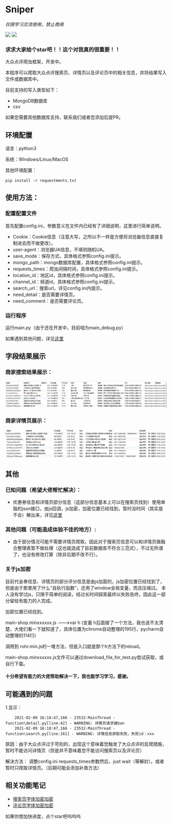 # Sniper

*仅限学习交流使用，禁止商用*

[![](https://img.shields.io/badge/python-3-brightgreen.svg)](https://www.python.org/downloads/)
<a href="https://github.com/pnoker/iot-dc3/blob/master/LICENSE"><img src="https://img.shields.io/github/license/pnoker/iot-dc3.svg"></a>

### 求求大家给个star吧！！这个对我真的很重要！！

大众点评爬虫框架，开发中。

本程序可以爬取大众点评搜索页、详情页以及评论页中的相关信息，并将结果写入文件或数据库中。

目前支持的写入类型如下：
- MongoDB数据库
- csv

如果您需要其他数据库支持，联系我们或者您添加后提PR。

## 环境配置
语言：python3

系统：Windows/Linux/MacOS

其他环境配置：

    pip install -r requestments.txt

## 使用方法：
### 配置配置文件
首先配置config.ini，参数意义在文件内已经有了详细说明，这里进行简单说明。

   - Cookie：Cookie信息（注意大写，之所以不一样是方便将浏览器信息直接复制进去而不做更改）。
   - user-agent：浏览器UA信息，不填则随机UA。
   - save_mode：保存方式，具体格式参照config.ini提示。
   - mongo_path：mongo数据库配置，具体格式参照config.ini提示。
   - requests_times：爬虫间隔时间，具体格式参照config.ini提示。
   - location_id：地区id，具体格式参照config.ini提示。
   - channel_id：频道id，具体格式参照config.ini提示。
   - search_url：搜索url，详见config.ini内提示。
   - need_detail：是否需要详情页。
   - need_comment：是否需要评论页。

### 运行程序
运行main.py（由于还在开发中，目前咱为main_debug.py）

如果遇到其他问题，详见[这里](https://github.com/Sniper970119/dianping_spider#可能遇到的问题)
 
## 字段结果展示
### 商家搜索结果展示：
![image](./imgs/info.jpg)

### 商家详情页展示：
![image](./imgs/detail.jpg)

## 其他
    
### 已知问题（希望大佬帮忙解决）：
  - 优惠券信息和详情页部分信息（这部分信息基本上可以在搜索页找到）使用单独的json接口，由js回调，js加密，加密位置已经找到，暂时没时间（其实是不会）解出来，详见[这里](https://github.com/Sniper970119/dianping_spider#%E5%85%B3%E4%BA%8Ejs%E5%8A%A0%E5%AF%86)
  
### 其他问题（可能造成体验不佳的地方）:
  - 由于部分情况可能不需要详情页爬取，因此对于搜索页信息可以和详情页做融合整理表暂不做处理（这也就造成了目前数据库不符合三范式），不过无所谓了，也没有修改打算（除非后期不改不行）。
  
### 关于js加密
 
 目前代金券信息、详情页的部分评分信息是由js加密的，js加密位置已经找到了，但是由于那里用了什么“自执行函数”，还用了window全局变量，而且压缩过。
 本人没有学过js，只限于简单的阅读，经过长时间探索最终以失败告终，因此这一部分留给有能力的人完成。
 
 加密位置已经找到。
 
 main-shop.minxxxxxx.js --->var h  (变量 h后面接了一个方法，我也说不太清楚，大佬们看一下就知道了，具体位置为chrome自动整理的195行，pycharm自动整理的114行)
 
 调用到 rohr.min.js的一堆方法，但是入口就是那个h方法下的reload。
 
 main-shop.minxxxxxx.js文件可以通过download_file_for_test.py尝试获取，或自行下载。
 
 #### 十分希望有能力的大佬帮助解决一下，我也能学习学习，感谢。

## 可能遇到的问题
1.显示：

        2021-02-09 16:18:47,166 - 23532-MainThread - function\detail.py[line:42] - WARNING: 详情页请求被ban
        2021-02-09 16:18:47,166 - 23532-MainThread - function\search.py[line:161] - WARNING: 详情信息获取失败，失败id：xxx
        
原因：由于大众点评过于苛刻的，出现这个意味着您触发了大众点评的反爬措施，暂时不能访问详情页（但是并不意味着您不能访问搜索页以及评论页）

解决方法： 调整config.ini requests_times参数然后，just wait（等解封）。或者暂时只爬取详情页。（后期可能会添加补救方法）
  
## 相关功能笔记
  - [搜索页字体加密加密](http://www.sniper97.cn/index.php/note/carwler/3694/)
  - [评论页字体加密加密](http://www.sniper97.cn/index.php/note/carwler/3707/)

如果你想加快进度，点个star吧呜呜呜
